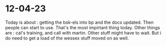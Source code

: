 # 12-04-23

Today is about : getting the bsk-els into bp and the docs updated. Then people can start to use. That's the most impirtant thing today.
Other things are : cal's training, and call with martin. Other stuff might have to wait. But i do  need to get a load of the wessex stuff moved on as well.

